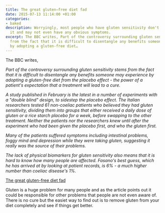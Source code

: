```yaml
---
title: The great gluten—free diet fad
date: 2015-07-13 11:14:00 +01:00
categories:
- baked
description: Worryingly, most people who have gluten sensitivity don't know about
  it and may not even have any obvious symptoms.
excerpt: The BBC writes, Part of the controversy surrounding gluten sensitivity stems
  from the fact that it is difficult to disentangle any benefits someone may experience
  by adopting a gluten-free diet…
---
```


The BBC writes,  

*Part of the controversy surrounding gluten sensitivity stems from the fact that it is difficult to disentangle any benefits someone may experience by adopting a gluten-free diet from the placebo effect - the power of a patient's expectation that a treatment will lead to a cure.*

*A study published in February is the latest in a number of experiments with a "double blind" design, to sidestep the placebo effect. The Italian researchers tested 61 non-coeliac patients who believed they had gluten sensitivity, dividing them into groups that either received a daily dose of gluten or a rice starch placebo for a week, before swapping to the other treatment. Neither the patients nor the researchers knew until after the experiment who had been given the placebo first, and who the gluten first.*

*Many of the patients suffered symptoms including intestinal problems, foggy mind and depression while they were taking gluten, suggesting it really was the source of their problems.*

*The lack of physical biomarkers for gluten sensitivity also means that it is hard to know how many people are affected. Fasano's best guess, which he has arrived at by looking at patient records, is 6% - a much higher number than coeliac disease's 1%.*

[The great gluten-free diet fad](http://www.bbc.co.uk/news/magazine-33486177)

Gluten is a huge problem for many people and as the article points out it could be responsible for other problems that people are not even aware of. There is no cure but the easiet way to find out is to remove gluten from your diet completely and see if things get better.
